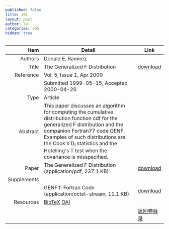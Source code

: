 ```yaml
---
published: false
title: i01
layout: post
author: Yu
categories: v05
hidden: true
---
```


| Item | Detail | Link |
|---:|---|---|
| Authors | Donald E. Ramirez| |
| Title |The Generalized F Distribution | [download](http://www.jstatsoft.org/v05/i01/paper) |
| Reference |Vol. 5, Issue 1, Apr 2000 | |
| | Submitted 1999-05-15, Accepted 2000-04-20| | 
| Type | Article| |
| Abstract | This paper discusses an algorithm for computing the cumulative distribution function cdf for the generalized F distribution and the companion Fortran77 code GENF. Examples of such distributions are the Cook's D<sub>I</sub> statistics and the Hotelling's T test when the covariance is misspecified.| |
| Paper | The Generalized F Distribution  (application/pdf, 237.1 KB)| [download](http://www.jstatsoft.org/v05/i01/paper) |
| Supplements | | |
| |GENF.f: Fortran Code  (application/octet-stream, 11.1 KB)|  [download](http://www.jstatsoft.org/v05/i01/supp/1) |
| Resources | [BibTeX](http://www.jstatsoft.org/v05/i01/bibtex) [OAI](http://www.jstatsoft.org/oai?verb=GetRecord&identifier=oai.jstatsoft/v05/i01&prefix=oai_dc)| |
| |  | [返回卷目录]({{site.baseurl}}/volume/v05.html) |